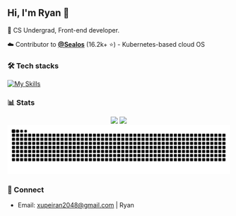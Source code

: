## Hi, I'm Ryan 👋

🚀 CS Undergrad, Front-end developer.

☁️ Contributor to <a href="https://github.com/labring/sealos"><strong>@Sealos</strong></a> (16.2k+ ⭐) - Kubernetes-based cloud OS<br>
### 🛠 Tech stacks
[![My Skills](https://skillicons.dev/icons?i=js,ts,react,nextjs,nodejs,html,css,tailwind,kubernetes,docker,python,mongodb,mysql)](https://skillicons.dev)

### 📊 Stats
<div align="center">
  <img src="https://github-readme-stats.vercel.app/api?username=PeiranXu-108&show_icons=true" height="165" />
  <img src="https://github-readme-stats.vercel.app/api/top-langs/?username=PeiranXu-108&layout=compact" height="165" />
</div>

<picture>
  <source media="(prefers-color-scheme: dark)" srcset="https://raw.githubusercontent.com/PeiranXu-108/PeiranXu-108/output/github-snake-dark.svg" />
  <source media="(prefers-color-scheme: light)" srcset="https://raw.githubusercontent.com/PeiranXu-108/PeiranXu-108/output/github-snake.svg" />
  <img alt="github-snake" src="https://raw.githubusercontent.com/PeiranXu-108/PeiranXu-108/output/github-snake.svg" />
</picture>

### 🤝 Connect
- Email: xupeiran2048@gmail.com | Ryan

